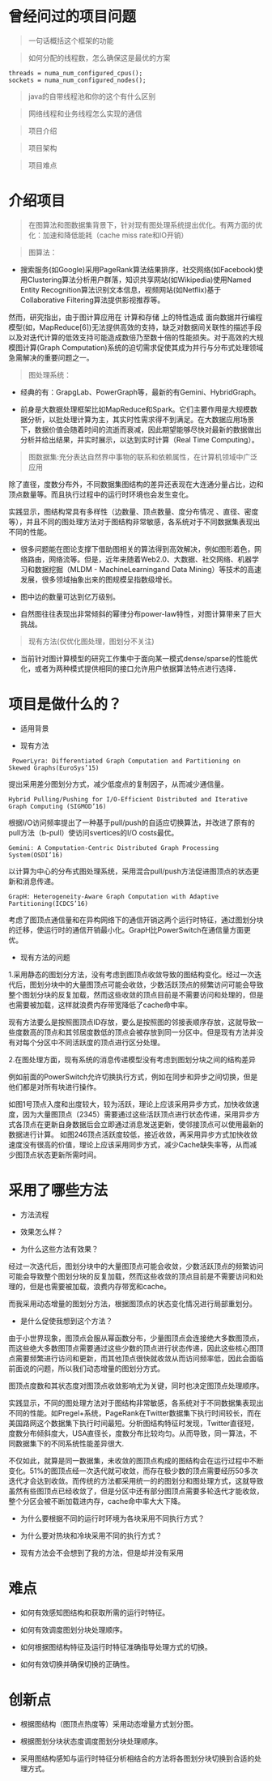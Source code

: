 # 曾经问过的项目问题

> 一句话概括这个框架的功能

> 如何分配的线程数，怎么确保这是最优的方案
```
threads = numa_num_configured_cpus();
sockets = numa_num_configured_nodes();
```
> java的自带线程池和你的这个有什么区别

> 网络线程和业务线程怎么实现的通信

> 项目介绍

> 项目架构

> 项目难点

# 介绍项目

> 在图算法和图数据集背景下，针对现有图处理系统提出优化。有两方面的优化：加速和降低能耗（cache miss rate和IO开销）

> 图算法：
 
 - 搜索服务(如Google)采用PageRank算法结果排序，社交网络(如Facebook)使用Clustering算法分析用户群落，知识共享网站(如Wikipedia)使用Named Entity Recognition算法识别文本信息，视频网站(如Netflix)基于Collaborative Filtering算法提供影视推荐等。

然而，研究指出，由于图计算应用在 计算和存储 上的特性造成 面向数据并行编程模型(如，MapReduce[6])无法提供高效的支持，缺乏对数据间关联性的描述手段以及对迭代计算的低效支持可能造成数倍乃至数十倍的性能损失。对于高效的大规模图计算(Graph Computation)系统的迫切需求促使其成为并行与分布式处理领域急需解决的重要问题之一。

> 图处理系统：

 - 经典的有：GrapgLab、PowerGraph等，最新的有Gemini、HybridGraph。
 
 - 前身是大数据处理框架比如MapReduce和Spark。它们主要作用是大规模数据分析，以批处理计算为主，其实时性需求得不到满足。在大数据应用场景下，数据价值会随着时间的流逝而衰减，因此期望能够尽快对最新的数据做出分析并给出结果，并实时展示，以达到实时计算（Real Time Computing）。
 
> 图数据集:充分表达自然界中事物的联系和依赖属性，在计算机领域中广泛应用
 
 除了直径，度数分布外，不同数据集图结构的差异还表现在大连通分量占比，边和顶点数量等。而且执行过程中的运行时环境也会发生变化。
 
 实践显示，图结构常具有多样性（边数量、顶点数量、度分布情况 、直径、密度等），并且不同的图处理方法对于图结构非常敏感，各系统对于不同数据集表现出不同的性能。

 - 很多问题能在图论支撑下借助图相关的算法得到高效解决，例如图形着色，网络路由，网络流等。但是，近年来随着Web2.0、大数据、社交网络、机器学习和数据挖掘（MLDM - MachineLearningand Data Mining）等技术的高速发展，很多领域抽象出来的图规模呈指数级增长。
 
 - 图中边的数量可达到亿万级别。
 
 - 自然图往往表现出非常倾斜的幂律分布power-law特性，对图计算带来了巨大挑战。
 
> 现有方法(仅优化图处理，图划分不关注)

 - 当前针对图计算模型的研究工作集中于面向某一模式dense/sparse的性能优化，或者为两种模式提供相同的接口允许用户依据算法特点进行选择．


# 项目是做什么的？

 - 适用背景

 - 现有方法
 
```
 PowerLyra: Differentiated Graph Computation and Partitioning on Skewed Graphs(EuroSys’15)
```
提出采用差分图划分方式，减少低度点的复制因子，从而减少通信量。
```
Hybrid Pulling/Pushing for I/O-Efficient Distributed and Iterative Graph Computing (SIGMOD’16)
```
根据I/O访问频率提出了一种基于pull/push的自适应切换算法，并改进了原有的pull方法（b-pull）使访问svertices的I/O costs最优。
```
Gemini: A Computation-Centric Distributed Graph Processing System(OSDI’16)
```
以计算为中心的分布式图处理系统，采用混合pull/push方法促进图顶点的状态更新和消息传递。
```
GrapH: Heterogeneity-Aware Graph Computation with Adaptive Partitioning(ICDCS’16)
```
考虑了图顶点通信量和在异构网络下的通信开销这两个运行时特征，通过图划分块的迁移，使运行时的通信开销最小化。GrapH比PowerSwitch在通信量方面更优。

 - 现有方法的问题 
 
 1.采用静态的图划分方法，没有考虑到图顶点收敛导致的图结构变化。经过一次迭代后，图划分块中的大量图顶点可能会收敛，少数活跃顶点的频繁访问可能会导致整个图划分块的反复加载，然而这些收敛的顶点目前是不需要访问和处理的，但是也需要被加载，这样就浪费内存带宽降低了cache命中率。
 
 现有方法要么是按照图顶点ID存放，要么是按照图的邻接表顺序存放，这就导致一些度数高的顶点和其邻居度数低的顶点会被存放到同一分区中。但是现有方法并没有对每个分区中不同活跃度的顶点进行区分处理。
 
 2.在图处理方面，现有系统的消息传递模型没有考虑到图划分块之间的结构差异

 例如前面的PowerSwitch允许切换执行方式，例如在同步和异步之间切换，但是他们都是对所有块进行操作。

 如图1号顶点入度和出度较大，较为活跃，理论上应该采用异步方式，加快收敛速度，因为大量图顶点（2345）需要通过这些活跃顶点进行状态传递，采用异步方式各顶点在更新自身数据后会立即通过消息发送更新，使邻接顶点可以使用最新的数据进行计算。
如图246顶点活跃度较低，接近收敛，再采用异步方式加快收敛速度没有很高的价值，理论上应该采用同步方式，减少Cache缺失率等，从而减少图顶点状态更新所需时间。

 
# 采用了哪些方法

 - 方法流程

 - 效果怎么样？
 
 - 为什么这些方法有效果？
 
 经过一次迭代后，图划分块中的大量图顶点可能会收敛，少数活跃顶点的频繁访问可能会导致整个图划分块的反复加载，然而这些收敛的顶点目前是不需要访问和处理的，但是也需要被加载，浪费内存带宽和cache。

而我采用动态增量的图划分方法，根据图顶点的状态变化情况进行局部重划分。
 
 - 是什么促使我想到这个方法？
 
 由于小世界现象，图顶点会服从幂函数分布，少量图顶点会连接绝大多数图顶点，而这些绝大多数图顶点需要通过这些少数的顶点进行状态传递，因此这些核心图顶点需要频繁进行访问和更新，而其他顶点很快就收敛从而访问频率低，因此会面临前面说的问题，所以我们动态增量的图划分方式。
 
 图顶点度数和其状态度对图顶点收敛影响尤为关键，同时也决定图顶点处理顺序。
 
 实践显示，不同的图处理方法对于图结构非常敏感，各系统对于不同数据集表现出不同的性能。如Pregel+系统，PageRank在Twitter数据集下执行时间较长，而在美国路网这个数据集下执行时间最短。分析图结构特征时发现，Twitter直径短，度数分布倾斜度大，USA直径长，度数分布比较均匀。从而导致，同一算法，不同数据集下的不同系统性能差异很大.

 不仅如此，就算是同一数据集，未收敛的图顶点构成的图结构会在运行过程中不断变化。51%的图顶点经一次迭代就可收敛，而存在极少数的顶点需要经历50多次迭代才会达到收敛。而传统的方法都采用统一的的图划分和图处理方式，这就导致虽然有些图顶点已经收敛了，但是分区中还有部分图顶点需要多轮迭代才能收敛，整个分区会被不断加载进内存，cache命中率大大下降。
 
 - 为什么要根据不同的运行时环境为各块采用不同执行方式？

 - 为什么要对热块和冷块采用不同的执行方式？
 
 - 现有方法会不会想到了我的方法，但是却并没有采用

# 难点

 - 如何有效感知图结构和获取所需的运行时特征。
 
 - 如何有效调度图划分块处理顺序。
 
 - 如何根据图结构特征及运行时特征准确指导处理方式的切换。
 
 - 如何有效切换并确保切换的正确性。



# 创新点

 - 根据图结构（图顶点热度等）采用动态增量方式划分图。

 - 根据图划分块状态度调度图划分块处理顺序。
 
 - 采用图结构感知与运行时特征分析相结合的方法将各图划分块切换到合适的处理方式。


